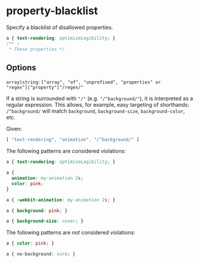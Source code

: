 # property-blacklist

Specify a blacklist of disallowed properties.

```css
a { text-rendering: optimizeLegibility; }
/** ↑
 * These properties */
```

## Options

`array|string`: `["array", "of", "unprefixed", "properties" or "regex"]|"property"|"/regex/"`

If a string is surrounded with `"/"` (e.g. `"/^background/"`), it is interpreted as a regular expression. This allows, for example, easy targeting of shorthands: `/^background/` will match `background`, `background-size`, `background-color`, etc.

Given:

```js
[ "text-rendering", "animation", "/^background/" ]
```

The following patterns are considered violations:

```css
a { text-rendering: optimizeLegibility; }
```

```css
a {
  animation: my-animation 2s;
  color: pink;
}
```

```css
a { -webkit-animation: my-animation 2s; }
```

```css
a { background: pink; }
```

```css
a { background-size: cover; }
```

The following patterns are *not* considered violations:

```css
a { color: pink; }
```

```css
a { no-background: sure; }
```
